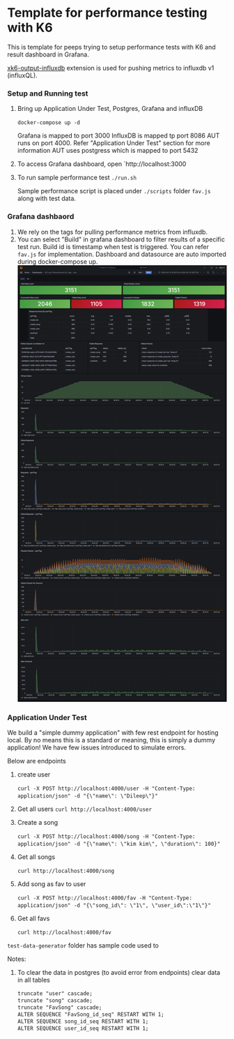 # Template for performance testing with K6
This is template for peeps trying to setup performance tests with K6 and result dashboard in Grafana. 

[xk6-output-influxdb](https://github.com/grafana/xk6-output-influxdb) extension is used for pushing metrics to influxdb v1 (influxQL). 

### Setup and Running test
1. Bring up Application Under Test, Postgres, Grafana and influxDB 

    `docker-compose up -d`

    Grafana is mapped to port 3000
    InfluxDB is mapped tp port 8086
    AUT runs on port 4000. Refer "Application Under Test" section for more information
    AUT uses postgress which is mapped to port 5432

2. To access Grafana dashboard, open `http://localhost:3000

3. To run sample performance test
    `./run.sh`

    Sample performance script is placed under `./scripts` folder `fav.js` along with test data.

### Grafana dashbaord
1. We rely on the tags for pulling performance metrics from influxdb. 
2. You can select "Build" in grafana dashboard to filter results of a specific test run. Build id is timestamp when test is triggered.  You can refer `fav.js` for implementation. Dashboard and datasource are auto imported during docker-compose up.
![Sample Grafana dashbaord](./images/Sample.png)


### Application Under Test
We build a "simple dummy application" with few rest endpoint for hosting local. By no means this is a standard or meaning, this is simply a dummy application! We have few issues introduced to simulate errors. 

Below are endpoints
1. create user

    `curl -X POST http://localhost:4000/user -H "Content-Type: application/json" -d "{\"name\": \"Dileep\"}"`
2. Get all users
    `curl http://localhost:4000/user`
3. Create a song

    `curl -X POST http://localhost:4000/song -H "Content-Type: application/json" -d "{\"name\": \"kim kim\", \"duration\": 100}"`
4. Get all songs

    `curl http://localhost:4000/song`
5. Add song as fav to user

    `curl -X POST http://localhost:4000/fav -H "Content-Type: application/json" -d "{\"song_id\": \"1\", \"user_id\":\"1\"}"`
6. Get all favs

    `curl http://localhost:4000/fav`


`test-data-generator` folder has sample code used to 

Notes: 
1. To clear the data in postgres (to avoid error from endpoints) clear data in all tables
    ```
    truncate "user" cascade;
    truncate "song" cascade;
    truncate "FavSong" cascade;
    ALTER SEQUENCE "FavSong_id_seq" RESTART WITH 1;
    ALTER SEQUENCE song_id_seq RESTART WITH 1;
    ALTER SEQUENCE user_id_seq RESTART WITH 1;
    ```